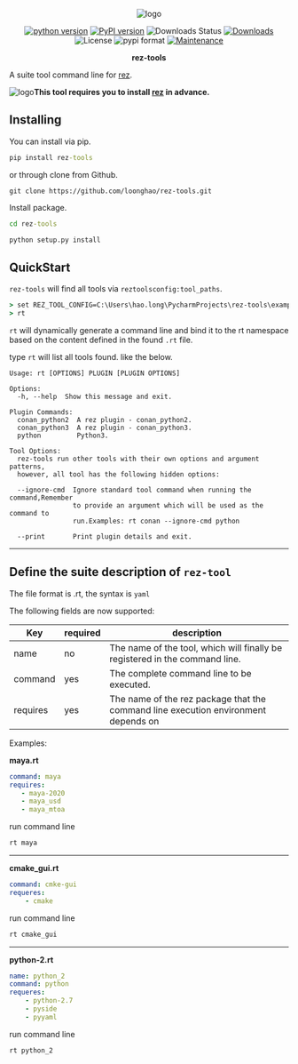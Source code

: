 <p align="center">
<img src="https://i.imgur.com/oCFdRfj.png" alt="logo"></a>
</p>

<p align="center">
<a href="https://img.shields.io/pypi/pyversions/rez-tools">
<img src="https://img.shields.io/pypi/pyversions/rez-tools" alt="python version"></a>
<a href="https://badge.fury.io/py/rez-tools">
<img src="https://img.shields.io/pypi/v/rez-tools?color=green" alt="PyPI version"></a>
<img src="https://img.shields.io/pypi/dw/rez-tools" alt="Downloads Status"></a>
<a href="https://pepy.tech/badge/rez_tools">
<img src="https://pepy.tech/badge/rez_tools" alt="Downloads"></a>
<img src="https://img.shields.io/pypi/l/rez-tools" alt="License"></a>
<img src="https://img.shields.io/pypi/format/rez-tools" alt="pypi format"></a>
<a href="https://github.com/loonghao/rez-tools/graphs/commit-activity">
<img src="https://img.shields.io/badge/Maintained%3F-yes-green.svg" alt="Maintenance"></a>

</p>

<p align="center">
<strong><b>rez-tools</b></strong>
</p>


A suite tool command line for [rez](https://github.com/nerdvegas/rez).

<img src="https://i.imgur.com/rECBBUD.jpeg" alt="logo"></a>**This tool requires you to install [rez](https://github.com/nerdvegas/rez/wiki/Installation) in advance.**


Installing
----------
You can install via pip.

```cmd
pip install rez-tools
```

or through clone from Github.
```git exclude
git clone https://github.com/loonghao/rez-tools.git
```
Install package.
```cmd
cd rez-tools
```
```cmd
python setup.py install
```

QuickStart
----------
`rez-tools` will find all tools via `reztoolsconfig:tool_paths`.
```cmd
> set REZ_TOOL_CONFIG=C:\Users\hao.long\PycharmProjects\rez-tools\examples\reztoolsconfig.py
> rt
```
`rt` will dynamically generate a command line and bind it to the rt namespace 
based on the content defined in the found `.rt` file.

type `rt` will list all tools found. like the below.

```
Usage: rt [OPTIONS] PLUGIN [PLUGIN OPTIONS]

Options:
  -h, --help  Show this message and exit.

Plugin Commands:
  conan_python2  A rez plugin - conan_python2.
  conan_python3  A rez plugin - conan_python3.
  python         Python3.

Tool Options:
  rez-tools run other tools with their own options and argument patterns,
  however, all tool has the following hidden options:

  --ignore-cmd  Ignore standard tool command when running the command,Remember
                to provide an argument which will be used as the command to
                run.Examples: rt conan --ignore-cmd python

  --print       Print plugin details and exit.

```
---------------------------------------------

Define the suite description of `rez-tool`
------------------------------------------
The file format is .rt, the syntax is `yaml`

The following fields are now supported:


| Key         |required    | description                                |
|-------------|------------|------------------------------------------- |
| name        |    no      | The name of the tool, which will finally be registered in the command line.|
| command     |    yes     | The complete command line to be executed.  |
| requires    |    yes     | The name of the rez package that the command line execution environment depends on|

Examples:

**maya.rt**
```yaml
command: maya
requires:
   - maya-2020
   - maya_usd
   - maya_mtoa
```
run command line
```cmd
rt maya
```
-----------------------------------------------

**cmake_gui.rt**

```yaml
command: cmke-gui
requeres:
    - cmake
```
run command line
```cmd
rt cmake_gui
```

-----------------------------------------------

**python-2.rt**

```yaml
name: python_2
command: python
requeres:
    - python-2.7
    - pyside
    - pyyaml
```
run command line
```cmd
rt python_2
```